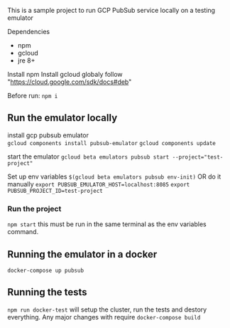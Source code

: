 This is a sample project to run GCP PubSub service locally on
a testing emulator

Dependencies
- npm
- gcloud
- jre 8+

Install npm
Install gcloud globaly follow "https://cloud.google.com/sdk/docs#deb"


Before run:
`npm i`

## Run the emulator locally
install gcp pubsub emulator    
    `gcloud components install pubsub-emulator`
    `gcloud components update`

start the emulator
`gcloud beta emulators pubsub start --project="test-project"`

Set up env variables
`$(gcloud beta emulators pubsub env-init)` 
OR do it manually
`export PUBSUB_EMULATOR_HOST=localhost:8085`
`export PUBSUB_PROJECT_ID=test-project`

### Run the project
`npm start` this must be run in the same terminal as the env variables command.

## Running the emulator in a docker
`docker-compose up pubsub`


## Running the tests
`npm run docker-test` will setup the cluster, run the tests and destory everything. Any major changes with require `docker-compose build`



